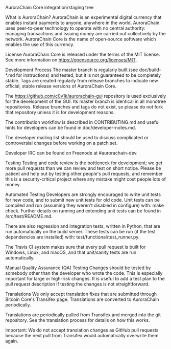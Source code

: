 AuroraChain Core integration/staging tree

What is AuroraChain?
AuroraChain is an experimental digital currency that enables instant payments to anyone, anywhere in the world. AuroraChain uses peer-to-peer technology to operate with no central authority: managing transactions and issuing money are carried out collectively by the network. AuroraChain Core is the name of open-source software which enables the use of this currency.

License
AuroraChain Core is released under the terms of the MIT license. See more information on https://opensource.org/licenses/MIT.

Development Process
The master branch is regularly built (see doc/build-*.md for instructions) and tested, but it is not guaranteed to be completely stable. Tags are created regularly from release branches to indicate new official, stable release versions of AuroraChain Core.

The https://github.com/c0v1k/aurorachain-gui repository is used exclusively for the development of the GUI. Its master branch is identical in all monotree repositories. Release branches and tags do not exist, so please do not fork that repository unless it is for development reasons.

The contribution workflow is described in CONTRIBUTING.md and useful hints for developers can be found in doc/developer-notes.md.

The developer mailing list should be used to discuss complicated or controversial changes before working on a patch set.

Developer IRC can be found on Freenode at #aurorachain-dev.

Testing
Testing and code review is the bottleneck for development; we get more pull requests than we can review and test on short notice. Please be patient and help out by testing other people's pull requests, and remember this is a security-critical project where any mistake might cost people lots of money.

Automated Testing
Developers are strongly encouraged to write unit tests for new code, and to submit new unit tests for old code. Unit tests can be compiled and run (assuming they weren't disabled in configure) with: make check. Further details on running and extending unit tests can be found in /src/test/README.md.

There are also regression and integration tests, written in Python, that are run automatically on the build server. These tests can be run (if the test dependencies are installed) with: test/functional/test_runner.py.

The Travis CI system makes sure that every pull request is built for Windows, Linux, and macOS, and that unit/sanity tests are run automatically.

Manual Quality Assurance (QA) Testing
Changes should be tested by somebody other than the developer who wrote the code. This is especially important for large or high-risk changes. It is useful to add a test plan to the pull request description if testing the changes is not straightforward.

Translations
We only accept translation fixes that are submitted through Bitcoin Core's Transifex page. Translations are converted to AuroraChain periodically.

Translations are periodically pulled from Transifex and merged into the git repository. See the translation process for details on how this works.

Important: We do not accept translation changes as GitHub pull requests because the next pull from Transifex would automatically overwrite them again.
